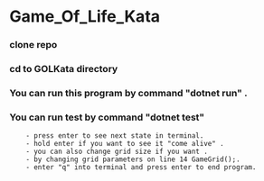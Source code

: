 # Game_Of_Life_Kata

### clone repo
### cd to GOLKata directory
### You can run this program by command "dotnet run" .
### You can run test by command "dotnet test" 
        

        - press enter to see next state in terminal.
        - hold enter if you want to see it "come alive" .
        - you can also change grid size if you want .
        - by changing grid parameters on line 14 GameGrid();.
        - enter "q" into terminal and press enter to end program. 
